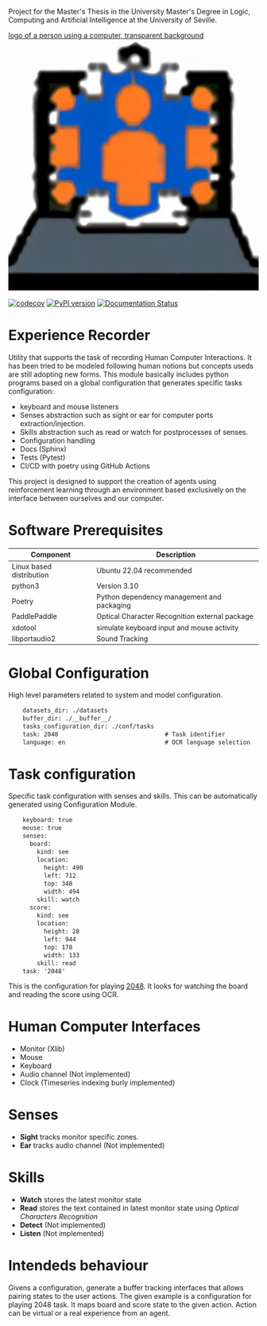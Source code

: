 Project for the Master's Thesis in the University Master's Degree in Logic, Computing and Artificial Intelligence at
the University of Seville.

[logo of a person using a computer, transparent background](https://huggingface.co/nicky007/stable-diffusion-logo-fine-tuned?text=logo+of+a+person+using+a+computer%2C+transparent+background) <br>
![Experience Recorder Logo](https://github.com/frapercan/experience-recorder/blob/main/logo.jpeg?raw=true) <br>

[![codecov](https://codecov.io/gh/frapercan/experience-recorder/branch/main/graph/badge.svg?token=hIyfvLsU2D)](https://codecov.io/gh/frapercan/experience-recorder)
[![PyPI version](https://badge.fury.io/py/experience_recorder.svg)](https://badge.fury.io/py/experience_recorder)
[![Documentation Status](https://readthedocs.org/projects/experience-recorder/badge/?version=latest)](https://experience-recorder.readthedocs.io/en/latest/?badge=latest)

# Experience Recorder
Utility that supports the task of recording Human Computer Interactions. 
It has been tried to be modeled following human notions but concepts useds are still adopting new forms.
This module basically includes python programs based on a global configuration that generates specific tasks configuration:
* keyboard and mouse listeners
* Senses abstraction such as sight or ear for computer ports extraction/injection.
* Skills abstraction such as read or watch for postprocesses of senses.
* Configuration handling
* Docs (Sphinx)
* Tests (Pytest)
* CI/CD with poetry using GitHub Actions

This project is designed to support the creation of agents using reinforcement learning through an environment based
exclusively on the interface between ourselves and our computer.

# Software Prerequisites

| Component                | Description                                    |
|--------------------------|------------------------------------------------|
| Linux based distribution | Ubuntu 22.04 recommended                       |
| python3                  | Version 3.10                                   |
| Poetry                   | Python dependency management and packaging     |
| PaddlePaddle             | Optical Character Recognition external package |
| xdotool                  | simulate keyboard input and mouse activity     |
| libportaudio2            | Sound Tracking                                 |


# Global Configuration
High level parameters related to system and model configuration. 
```
    datasets_dir: ./datasets
    buffer_dir: ./__buffer__/
    tasks_configuration_dir: ./conf/tasks
    task: 2048                              # Task identifier
    language: en                            # OCR language selection
```

# Task configuration
Specific task configuration with senses and skills. 
This can be automatically generated using Configuration Module.
```
    keyboard: true
    mouse: true
    senses:
      board:
        kind: see
        location:
          height: 490
          left: 712
          top: 348
          width: 494
        skill: watch
      score:
        kind: see
        location:
          height: 28
          left: 944
          top: 178
          width: 133
        skill: read
    task: '2048'
```
This is the configuration for playing [2048](https://play2048.co/). It looks for watching the board
and reading the score using OCR. 

# Human Computer Interfaces
* Monitor (Xlib)
* Mouse 
* Keyboard
* Audio channel (Not implemented)
* Clock (Timeseries indexing burly implemented)

# Senses
* **Sight** tracks monitor specific zones.
* **Ear** tracks audio channel (Not implemented)

# Skills
* **Watch** stores the latest monitor state 
* **Read** stores the text contained in latest monitor state using *Optical Characters Recognition*
* **Detect**  (Not implemented)
* **Listen** (Not implemented)

# Intendeds behaviour
Givens a configuration, generate a buffer tracking interfaces that allows pairing states to the user actions.
The given example is a configuration for playing 2048 task. 
It maps board and score state to the given action. Action can be virtual or a real experience from an agent. 
